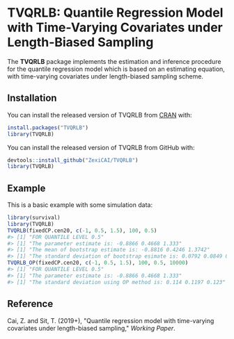 
TVQRLB: Quantile Regression Model with Time-Varying Covariates under Length-Biased Sampling
===========================================================================================

The **TVQRLB** package implements the estimation and inference procedure for the quantile regression model which is based on an estimating equation, with time-varying covariates under length-biased sampling scheme.

Installation
------------

You can install the released version of TVQRLB from [CRAN](https://CRAN.R-project.org) with:

``` r
install.packages("TVQRLB")
library(TVQRLB)
```

You can install the released version of TVQRLB from GitHub with:

``` r
devtools::install_github("ZexiCAI/TVQRLB")
library(TVQRLB)
```

Example
-------

This is a basic example with some simulation data:

``` r
library(survival)
library(TVQRLB)
TVQRLB(fixedCP.cen20, c(-1, 0.5, 1.5), 100, 0.5)
#> [1] "FOR QUANTILE LEVEL 0.5"
#> [1] "The parameter estimate is: -0.8866 0.4668 1.333"
#> [1] "The mean of bootstrap estimate is: -0.8816 0.4246 1.3742"
#> [1] "The standard deviation of bootstrap esimate is: 0.0792 0.0849 0.0937"
TVQRLB_OP(fixedCP.cen20, c(-1, 0.5, 1.5), 100, 0.5, 10000)
#> [1] "FOR QUANTILE LEVEL 0.5"
#> [1] "The parameter estimate is: -0.8866 0.4668 1.333"
#> [1] "The standard deviation using OP method is: 0.114 0.1197 0.123"
```

Reference
---------

Cai, Z. and Sit, T. (2019+), "Quantile regression model with time-varying covariates under length-biased sampling," *Working Paper*.
